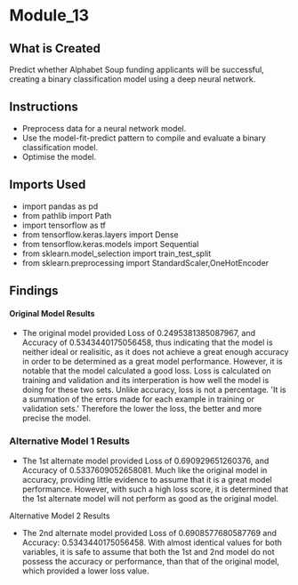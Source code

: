 # Module_13

## What is Created

Predict whether Alphabet Soup funding applicants will be successful, creating a binary classification model using a deep neural network. 

## Instructions

- Preprocess data for a neural network model.
- Use the model-fit-predict pattern to compile and evaluate a binary classification model.
- Optimise the model.

## Imports Used

- import pandas as pd
- from pathlib import Path
- import tensorflow as tf
- from tensorflow.keras.layers import Dense
- from tensorflow.keras.models import Sequential
- from sklearn.model_selection import train_test_split
- from sklearn.preprocessing import StandardScaler,OneHotEncoder

## Findings

#### Original Model Results

- The original model provided Loss of 0.2495381385087967, and Accuracy of 0.5343440175056458, thus indicating that the model is neither ideal or realisitic, as it does not achieve a great enough accuracy in order to be determined as a great model performance. However, it is notable that the model calculated a good loss. Loss is calculated on training and validation and its interperation is how well the model is doing for these two sets. Unlike accuracy, loss is not a percentage. 'It is a summation of the errors made for each example in training or validation sets.' Therefore the lower the loss, the better and more precise the model.

### Alternative Model 1 Results

- The 1st alternate model provided Loss of 0.690929651260376, and Accuracy of 0.5337609052658081. Much like the original model in accuracy, providing little evidence to assume that it is a great model performance. However, with such a high loss score, it is determined that the 1st alternate model will not perform as good as the original model.

Alternative Model 2 Results

- The 2nd alternate model provided Loss of 0.6908577680587769 and Accuracy: 0.5343440175056458. With almost identical values for both variables, it is safe to assume that both the 1st and 2nd model do not possess the accuracy or performance, than that of the original model, which provided a lower loss value.

